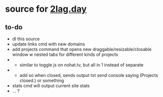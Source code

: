 # source for [2lag.day](https://2lag.day)

## to-do

* dl this source
* update links cmd with new domains
* add projects command that opens new draggable/resizable/closable window w nested tabs for different kinds of projects
* * similar to toggle js on nohat.tv, but all in 1 instead of separate
* * add so when closed, sends output txt send console saying (Projects closed.) or something
* stats cmd will output current site stats
* ... ?
